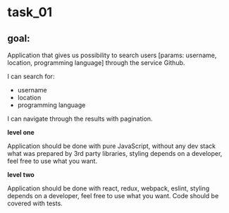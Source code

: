 # task_01

## goal: 

Application that gives us possibility to search users [params: username, location, programming language] through the service Github. 

I can search for:

* username
* location
* programming language

I can navigate through the results with pagination.

**level one**

Application should be done with pure JavaScript, without any dev stack what was prepared by 3rd party libraries, styling depends on a developer, feel free to use what you want.

**level two**

Application should be done with react, redux, webpack, eslint, styling depends on a developer, feel free to use what you want. Code should be covered with tests.
